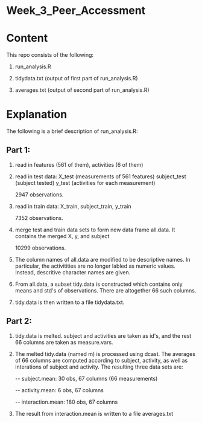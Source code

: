 Week_3_Peer_Accessment
======================

# Content

This repo consists of the following:

1. run_analysis.R

2. tidydata.txt (output of first part of run_analysis.R)

3. averages.txt (output of second part of run_analysis.R)



# Explanation

The following is a brief description of run_analysis.R:

## Part 1:

1. read in features (561 of them), activities (6 of them)

2. read in test data: X_test (measurements of 561 features)
                      subject_test (subject tested)
                      y_test (activities for each measurement)

   2947 observations.

3. read in train data: X_train, subject_train, y_train

   7352 observations.

4. merge test and train data sets to form new data frame
    all.data. It contains the merged X, y, and subject

   10299 observations.

5. The column names of all.data are modified to be descriptive
   names. In particular, the activitities are no longer labled 
   as numeric values. Instead, descritive character names 
   are given.

6. From all.data, a subset tidy.data is constructed which
   contains only means and std's of observations. There are 
   altogether 66 such columns.

7. tidy.data is then written to a file tidydata.txt.

## Part 2:

1. tidy.data is melted. subject and activities are taken as id's,
   and the rest 66 columns are taken as measure.vars.

2. The melted tidy.data (named m) is processed using dcast.
   The averages of 66 columns are computed according to subject,
   activity, as well as interations of subject and activity.
   The resulting three data sets are:

   -- subject.mean: 30 obs, 67 columns (66 measurements)

   -- activity.mean: 6 obs, 67 columns

   -- interaction.mean: 180 obs, 67 columns

3. The result from interaction.mean is written to a file
   averages.txt